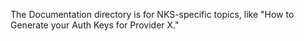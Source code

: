 The Documentation directory is for NKS-specific topics, like "How to Generate your Auth Keys for Provider X."
